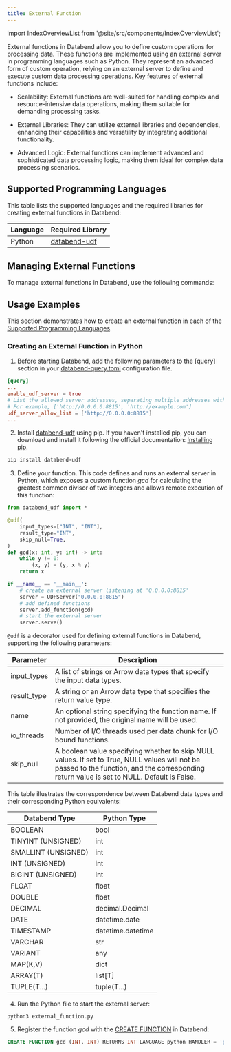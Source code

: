 ```yaml
---
title: External Function
---
```

import IndexOverviewList from '@site/src/components/IndexOverviewList';

External functions in Databend allow you to define custom operations for processing data. These functions are implemented using an external server in programming languages such as Python. They represent an advanced form of custom operation, relying on an external server to define and execute custom data processing operations. Key features of external functions include:

- Scalability: External functions are well-suited for handling complex and resource-intensive data operations, making them suitable for demanding processing tasks.

- External Libraries: They can utilize external libraries and dependencies, enhancing their capabilities and versatility by integrating additional functionality.

- Advanced Logic: External functions can implement advanced and sophisticated data processing logic, making them ideal for complex data processing scenarios.

## Supported Programming Languages

This table lists the supported languages and the required libraries for creating external functions in Databend:

| Language | Required Library                                      |
|----------|-------------------------------------------------------|
| Python   | [databend-udf](https://pypi.org/project/databend-udf) |

## Managing External Functions

To manage external functions in Databend, use the following commands:

<IndexOverviewList />

## Usage Examples

This section demonstrates how to create an external function in each of the [Supported Programming Languages](#supported-programming-languages).

### Creating an External Function in Python

1. Before starting Databend, add the following parameters to the [query] section in your [databend-query.toml](https://github.com/datafuselabs/databend/blob/main/scripts/distribution/configs/databend-query.toml) configuration file.

```toml title='databend-query.toml'
[query]
...
enable_udf_server = true
# List the allowed server addresses, separating multiple addresses with commas.
# For example, ['http://0.0.0.0:8815', 'http://example.com']
udf_server_allow_list = ['http://0.0.0.0:8815']
...
```

2. Install [databend-udf](https://pypi.org/project/databend-udf) using pip. If you haven't installed pip, you can download and install it following the official documentation: [Installing pip](https://pip.pypa.io/en/stable/installation/).

```bash
pip install databend-udf
```

3. Define your function. This code defines and runs an external server in Python, which exposes a custom function *gcd* for calculating the greatest common divisor of two integers and allows remote execution of this function:

```python title='external_function.py'
from databend_udf import *

@udf(
    input_types=["INT", "INT"],
    result_type="INT",
    skip_null=True,
)
def gcd(x: int, y: int) -> int:
    while y != 0:
        (x, y) = (y, x % y)
    return x

if __name__ == '__main__':
    # create an external server listening at '0.0.0.0:8815'
    server = UDFServer("0.0.0.0:8815")
    # add defined functions
    server.add_function(gcd)
    # start the external server
    server.serve()
```

`@udf` is a decorator used for defining external functions in Databend, supporting the following parameters:

| Parameter    | Description                                                                                         |
|--------------|-----------------------------------------------------------------------------------------------------|
| input_types  | A list of strings or Arrow data types that specify the input data types.                          |
| result_type  | A string or an Arrow data type that specifies the return value type.                                |
| name         | An optional string specifying the function name. If not provided, the original name will be used. |
| io_threads   | Number of I/O threads used per data chunk for I/O bound functions.                                    |
| skip_null    | A boolean value specifying whether to skip NULL values. If set to True, NULL values will not be passed to the function, and the corresponding return value is set to NULL. Default is False. |

This table illustrates the correspondence between Databend data types and their corresponding Python equivalents:

| Databend Type         | Python Type          |
|-----------------------|-----------------------|
| BOOLEAN               | bool                  |
| TINYINT (UNSIGNED)    | int                   |
| SMALLINT (UNSIGNED)   | int                   |
| INT (UNSIGNED)        | int                   |
| BIGINT (UNSIGNED)     | int                   |
| FLOAT                 | float                 |
| DOUBLE                | float                 |
| DECIMAL               | decimal.Decimal       |
| DATE                  | datetime.date         |
| TIMESTAMP             | datetime.datetime     |
| VARCHAR               | str                   |
| VARIANT               | any                   |
| MAP(K,V)              | dict                  |
| ARRAY(T)              | list[T]               |
| TUPLE(T...)           | tuple(T...)           |

4. Run the Python file to start the external server:

```shell
python3 external_function.py
```

5. Register the function *gcd* with the [CREATE FUNCTION](ddl-create-function.md) in Databend:

```sql
CREATE FUNCTION gcd (INT, INT) RETURNS INT LANGUAGE python HANDLER = 'gcd' ADDRESS = 'http://0.0.0.0:8815'；
```